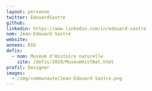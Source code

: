 ```yaml
---
layout: personne
twitter: EdouardSastre
github: 
linkedin: https://www.linkedin.com/in/edouard-sastre
nom: Jean-Edouard Sastre
website: 
annees: DIG
defis: 
  - nom: Muséum d'Histoire naturelle
    site: /defis/2019/MuseumHistNat.html
profil: Designer
images:
  - /img/communaute/Jean-Edouard Sastre.png
---
```

